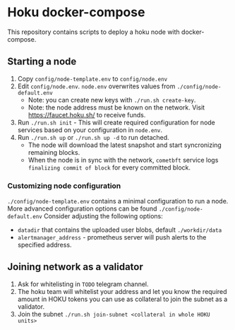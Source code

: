 # Hoku docker-compose

This repository contains scripts to deploy a hoku node with docker-compose.

## Starting a node
1. Copy `config/node-template.env` to `config/node.env`
2. Edit `config/node.env`. `node.env` overwrites values from `./config/node-default.env`
   * Note: you can create new keys with `./run.sh create-key`.
   * Note: the node address must be known on the network. Visit https://faucet.hoku.sh/ to receive funds.
3. Run `./run.sh init` - This will create required configuration for node services based on your configuration in `node.env`.
4. Run `./run.sh up` or `./run.sh up -d` to run detached.
   * The node will download the latest snapshot and start syncronizing remaining blocks.
   * When the node is in sync with the network, `cometbft` service logs `finalizing commit of block` for every committed block.

### Customizing node configuration
`./config/node-template.env` contains a minimal configuration to run a node.
More advanced configuration options can be found `./config/node-default.env`
Consider adjusting the following options:
* `datadir` that contains the uploaded user blobs, default `./workdir/data`
* `alertmanager_address` - prometheus server will push alerts to the specified address.

## Joining network as a validator
1. Ask for whitelisting in `TODO` telegram channel.
2. The hoku team will whitelist your address and let you know the required amount in HOKU tokens you can use as collateral to join the subnet as a validator.
3. Join the subnet `./run.sh join-subnet <collateral in whole HOKU units>`

